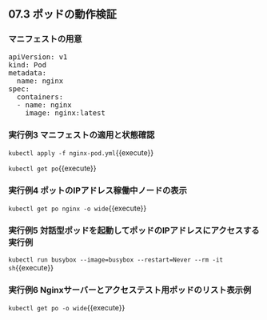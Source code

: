 
## 07.3 ポッドの動作検証 

### マニフェストの用意

<pre class="file" data-filename="nginx-pod.yml" data-target="replace">
apiVersion: v1
kind: Pod
metadata:
  name: nginx
spec:
  containers:
  - name: nginx
    image: nginx:latest
</pre>

### 実行例3 マニフェストの適用と状態確認

`kubectl apply -f nginx-pod.yml`{{execute}}

`kubectl get po`{{execute}}

### 実行例4 ポットのIPアドレス稼働中ノードの表示

`kubectl get po nginx -o wide`{{execute}}

### 実行例5 対話型ポッドを起動してポッドのIPアドレスにアクセスする実行例

`kubectl run busybox --image=busybox --restart=Never --rm -it sh`{{execute}}

### 実行例6 Nginxサーバーとアクセステスト用ポッドのリスト表示例

`kubectl get po -o wide`{{execute}}
